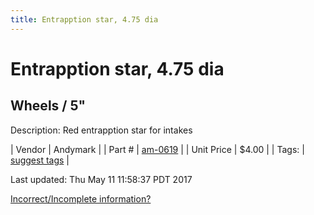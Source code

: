 ```yaml
---
title: Entrapption star, 4.75 dia
---
```


# Entrapption star, 4.75 dia
## Wheels / 5"
Description: 	Red entrapption star for intakes 

| Vendor | Andymark | 
| Part # | [am-0619](http://www.andymark.com/product-p/am-0619.htm) | 
| Unit Price | $4.00 | 
| Tags: | [suggest tags](https://docs.google.com/forms/d/e/1FAIpQLSeWyY8v3RgOty-MyWmh9U0iivNYN_molChYyS-0U-o-kOAv_g/viewform) | 

Last updated: Thu May 11 11:58:37 PDT 2017

 [Incorrect/Incomplete information?](https://docs.google.com/forms/d/e/1FAIpQLSeWyY8v3RgOty-MyWmh9U0iivNYN_molChYyS-0U-o-kOAv_g/viewform)